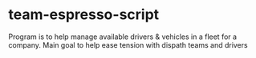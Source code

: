 # team-espresso-script
Program is to help manage available drivers & vehicles in a fleet for a company. 
Main goal to help ease tension with dispath teams and drivers
